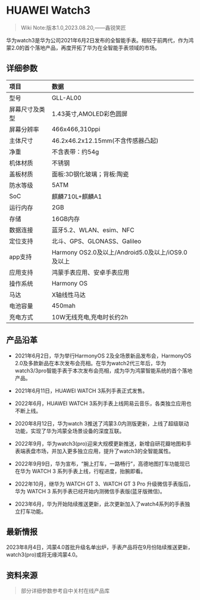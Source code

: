 # HUAWEI Watch3

>Wiki Note:版本1.0,2023.08.20,——鑫锐笑匠

华为watch3是华为公司2021年6月2日发布的全智能手表。相较于前两代，作为鸿蒙2.0的首个落地产品，再度开拓了华为在全智能手表领域的市场。


## 详细参数
|项目|数据|
|:---|:---|
|型号|GLL-AL00|
|屏幕尺寸及类型|1.43英寸,AMOLED彩色圆屏|
|屏幕分辨率|466x466,310ppi|
|主体尺寸|46.2x46.2x12.15mm(不含传感器凸起)|
|净重|不含表带：约54g|
|机体材质|不锈钢|
|盖板材质|面板:3D钢化玻璃；背板:陶瓷|
|防水等级|5ATM|
|SoC|麒麟710L+麒麟A1|
|运行内存|2GB|
|存储|16GB内存|
|数据连接|蓝牙5.2、WLAN、esim、NFC|
|定位支持|北斗、GPS、GLONASS、Galileo|
|app支持|Harmony OS2.0及以上/Android5.0及以上/iOS9.0及以上|
|应用支持|鸿蒙手表应用、安卓手表应用|
|操作系统|Harmony OS|
|马达|X轴线性马达|
|电池容量|450mah|
|充电方式|10W无线充电,充电时长约2h|


## 产品沿革

- 2021年6月2日，华为举行HarmonyOS 2及全场景新品发布会，HarmonyOS 2.0及多款新品在本次发布会亮相。在华为watch2代三年后，华为watch3/3pro智能手表于本次发布会亮相，成为华为鸿蒙智能系统的首个落地产品。

- 2021年6月11日，HUAWEI WATCH 3系列手表正式发售。

- 2022年6月，HUAWEI WATCH 3系列手表上线网易云音乐，各类独立应用也不断上线。

- 2020年8月12日，华为watch 3推送了鸿蒙3.0内测版更新，上线了超级联动功能，实现了华为鸿蒙全场景设备的深度互联。

- 2022年9月，华为watch3(pro)迎来大规模更新推送，新增自研花瓣地图和手表端表盘市场，并加入更多独立应用，提升了watch3的全智能属性。

- 2022年9月9日，华为宣布，“腕上打车，一路畅行”，高德地图打车功能现已在华为 WATCH 3 系列手表上线，行程进度，抬腕即看。

- 2022年10月，继华为 WATCH GT 3、WATCH GT 3 Pro 升级微信手表版后，华为 WATCH 3 系列手表已经开始内测微信手表版(蓝牙版微信)。

- 2023年6月，华为开始陆续推送更新，此次更新加入了watch4系列的手表独立打车功能。

## 最新情报

2023年8月4日，鸿蒙4.0首批升级名单出炉，手表产品将在9月份陆续推送更新，watch3(pro)或将无缘鸿蒙4.0。


## 资料来源

>部分详细参数参考自中关村在线产品库